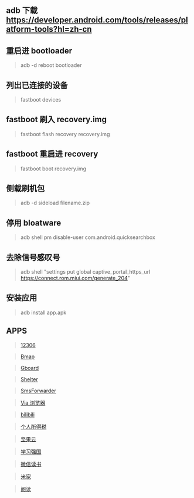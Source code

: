 ## adb 下载 https://developer.android.com/tools/releases/platform-tools?hl=zh-cn

## 重启进 bootloader
  > adb -d reboot bootloader
## 列出已连接的设备
  > fastboot devices
## fastboot 刷入 recovery.img
  > fastboot flash recovery recovery.img
## fastboot 重启进 recovery
  > fastboot boot recovery.img
## 侧载刷机包
  > adb -d sideload filename.zip
## 停用 bloatware
  > adb shell pm disable-user com.android.quicksearchbox
## 去除信号感叹号
  > adb shell "settings put global captive_portal_https_url https://connect.rom.miui.com/generate_204"
## 安装应用
  > adb install app.apk

## APPS
  > [12306](https://mobile.12306.cn/otsmobile/h5/otsbussiness/downloadapp/downloadapp.html)

  > [Bmap](http://www.bmaps.cn/)

  > [Gboard](https://gboard-go.cn.uptodown.com/android)

  > [Shelter](https://f-droid.org/packages/net.typeblog.shelter/)

  > [SmsForwarder](https://github.com/pppscn/SmsForwarder/releases)

  > [Via 浏览器](https://via-browser-fast-and-light-geek-best-choice.cn.uptodown.com/android)

  > [bilibili](https://com-bilibili-app-in.cn.uptodown.com/android)

  > [个人所得税](https://etax.chinatax.gov.cn/download/its.apk)

  > [坚果云](https://sj.qq.com/appdetail/nutstore.android?from_wxz=1)

  > [学习强国](https://h5.xuexi.cn/page/download.html)

  > [微信读书](https://weread.qq.com/web/redirect?from=NavBar)

  > [米家](https://g.home.mi.com/views/download-mihome.html)

  > [阅读](https://github.com/gedoor/legado/releases)

